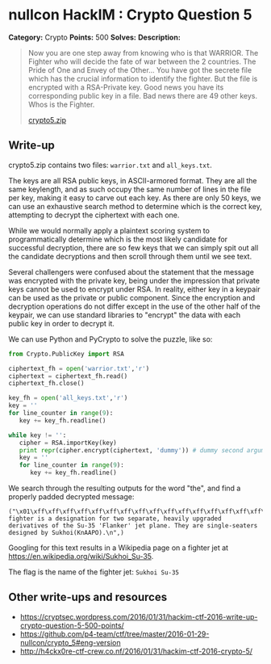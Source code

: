 # nullcon HackIM : Crypto Question 5

**Category:** Crypto
**Points:** 500
**Solves:** 
**Description:**

> Now you are one step away from knowing who is that WARRIOR. The Fighter who will decide the fate of war between the 2 countries. The Pride of One and Envey of the Other... You have got the secrete file which has the crucial information to identify the fighter. But the file is encrypted with a RSA-Private key. Good news you have its corresponding public key in a file. Bad news there are 49 other keys. Whos is the Fighter.
> 
> 
> [crypto5.zip](./crypto5.zip)


## Write-up

crypto5.zip contains two files: `warrior.txt` and `all_keys.txt`.

The keys are all RSA public keys, in ASCII-armored format. They are all the same keylength, and as such occupy the same number of lines in the file per key, making it easy to carve out each key. As there are only 50 keys, we can use an exhaustive search method to determine which is the correct key, attempting to decrypt the ciphertext with each one.

While we would normally apply a plaintext scoring system to programmatically determine which is the most likely candidate for successful decryption, there are so few keys that we can simply spit out all the candidate decryptions and then scroll through them until we see text.

Several challengers were confused about the statement that the message was encrypted with the private key, being under the impression that private keys cannot be used to encrypt under RSA. In reality, either key in a keypair can be used as the private or public component. Since the encryption and decryption operations do not differ except in the use of the other half of the keypair, we can use standard libraries to "encrypt" the data with each public key in order to decrypt it.

We can use Python and PyCrypto to solve the puzzle, like so:

~~~Python
from Crypto.PublicKey import RSA

ciphertext_fh = open('warrior.txt','r')
ciphertext = ciphertext_fh.read()
ciphertext_fh.close()

key_fh = open('all_keys.txt','r')
key = ''
for line_counter in range(9):
   key += key_fh.readline()

while key != '':
   cipher = RSA.importKey(key)
   print repr(cipher.encrypt(ciphertext, 'dummy')) # dummy second argument for compatibility
   key = ''
   for line_counter in range(9):
      key += key_fh.readline()
~~~

We search through the resulting outputs for the word "the", and find a properly padded decrypted message:

~~~
("\x01\xff\xff\xff\xff\xff\xff\xff\xff\xff\xff\xff\xff\xff\xff\xff\xff\xff\xff\xff\xff\xff\xff\xff\xff\xff\xff\xff\xff\xff\xff\xff\xff\xff\xff\xff\xff\xff\xff\xff\xff\xff\xff\xff\xff\xff\xff\xff\xff\xff\xff\xff\xff\xff\xff\xff\xff\xff\xff\xff\xff\xff\xff\xff\xff\xff\xff\xff\xff\xff\xff\xff\xff\xff\xff\xff\xff\xff\xff\xff\xff\xff\xff\xff\xff\xff\xff\xff\xff\xff\xff\x00This fighter is a designation for two separate, heavily upgraded derivatives of the Su-35 'Flanker' jet plane. They are single-seaters designed by Sukhoi(KnAAPO).\n",)
~~~

Googling for this text results in a Wikipedia page on a fighter jet at https://en.wikipedia.org/wiki/Sukhoi_Su-35.

The flag is the name of the fighter jet: `Sukhoi Su-35`

## Other write-ups and resources

* <https://cryptsec.wordpress.com/2016/01/31/hackim-ctf-2016-write-up-crypto-question-5-500-points/>
* <https://github.com/p4-team/ctf/tree/master/2016-01-29-nullcon/crypto_5#eng-version>
* <http://h4ckx0re-ctf-crew.co.nf/2016/01/31/hackim-ctf-2016-crypto-5/>
